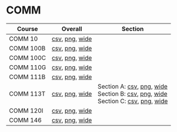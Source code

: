 # COMM

| Course | Overall | Section |
| ------ | ------- | ------- |
| COMM 10 | [csv](https://github.com/UCSD-Historical-Enrollment-Data/2024Summer2/blob/main/overall/COMM%2010.csv), [png](https://raw.githubusercontent.com/UCSD-Historical-Enrollment-Data/2024Summer2/main/plot_overall/COMM%2010.png), [wide](https://raw.githubusercontent.com/UCSD-Historical-Enrollment-Data/2024Summer2/main/plot_overall_wide/COMM%2010.png) |  |
| COMM 100B | [csv](https://github.com/UCSD-Historical-Enrollment-Data/2024Summer2/blob/main/overall/COMM%20100B.csv), [png](https://raw.githubusercontent.com/UCSD-Historical-Enrollment-Data/2024Summer2/main/plot_overall/COMM%20100B.png), [wide](https://raw.githubusercontent.com/UCSD-Historical-Enrollment-Data/2024Summer2/main/plot_overall_wide/COMM%20100B.png) |  |
| COMM 100C | [csv](https://github.com/UCSD-Historical-Enrollment-Data/2024Summer2/blob/main/overall/COMM%20100C.csv), [png](https://raw.githubusercontent.com/UCSD-Historical-Enrollment-Data/2024Summer2/main/plot_overall/COMM%20100C.png), [wide](https://raw.githubusercontent.com/UCSD-Historical-Enrollment-Data/2024Summer2/main/plot_overall_wide/COMM%20100C.png) |  |
| COMM 110G | [csv](https://github.com/UCSD-Historical-Enrollment-Data/2024Summer2/blob/main/overall/COMM%20110G.csv), [png](https://raw.githubusercontent.com/UCSD-Historical-Enrollment-Data/2024Summer2/main/plot_overall/COMM%20110G.png), [wide](https://raw.githubusercontent.com/UCSD-Historical-Enrollment-Data/2024Summer2/main/plot_overall_wide/COMM%20110G.png) |  |
| COMM 111B | [csv](https://github.com/UCSD-Historical-Enrollment-Data/2024Summer2/blob/main/overall/COMM%20111B.csv), [png](https://raw.githubusercontent.com/UCSD-Historical-Enrollment-Data/2024Summer2/main/plot_overall/COMM%20111B.png), [wide](https://raw.githubusercontent.com/UCSD-Historical-Enrollment-Data/2024Summer2/main/plot_overall_wide/COMM%20111B.png) |  |
| COMM 113T | [csv](https://github.com/UCSD-Historical-Enrollment-Data/2024Summer2/blob/main/overall/COMM%20113T.csv), [png](https://raw.githubusercontent.com/UCSD-Historical-Enrollment-Data/2024Summer2/main/plot_overall/COMM%20113T.png), [wide](https://raw.githubusercontent.com/UCSD-Historical-Enrollment-Data/2024Summer2/main/plot_overall_wide/COMM%20113T.png) | Section A: [csv](https://github.com/UCSD-Historical-Enrollment-Data/2024Summer2/blob/main/section/COMM%20113T_A.csv), [png](https://raw.githubusercontent.com/UCSD-Historical-Enrollment-Data/2024Summer2/main/plot_section/COMM%20113T_A.png), [wide](https://raw.githubusercontent.com/UCSD-Historical-Enrollment-Data/2024Summer2/main/plot_section_wide/COMM%20113T_A.png)<br>Section B: [csv](https://github.com/UCSD-Historical-Enrollment-Data/2024Summer2/blob/main/section/COMM%20113T_B.csv), [png](https://raw.githubusercontent.com/UCSD-Historical-Enrollment-Data/2024Summer2/main/plot_section/COMM%20113T_B.png), [wide](https://raw.githubusercontent.com/UCSD-Historical-Enrollment-Data/2024Summer2/main/plot_section_wide/COMM%20113T_B.png)<br>Section C: [csv](https://github.com/UCSD-Historical-Enrollment-Data/2024Summer2/blob/main/section/COMM%20113T_C.csv), [png](https://raw.githubusercontent.com/UCSD-Historical-Enrollment-Data/2024Summer2/main/plot_section/COMM%20113T_C.png), [wide](https://raw.githubusercontent.com/UCSD-Historical-Enrollment-Data/2024Summer2/main/plot_section_wide/COMM%20113T_C.png) |
| COMM 120I | [csv](https://github.com/UCSD-Historical-Enrollment-Data/2024Summer2/blob/main/overall/COMM%20120I.csv), [png](https://raw.githubusercontent.com/UCSD-Historical-Enrollment-Data/2024Summer2/main/plot_overall/COMM%20120I.png), [wide](https://raw.githubusercontent.com/UCSD-Historical-Enrollment-Data/2024Summer2/main/plot_overall_wide/COMM%20120I.png) |  |
| COMM 146 | [csv](https://github.com/UCSD-Historical-Enrollment-Data/2024Summer2/blob/main/overall/COMM%20146.csv), [png](https://raw.githubusercontent.com/UCSD-Historical-Enrollment-Data/2024Summer2/main/plot_overall/COMM%20146.png), [wide](https://raw.githubusercontent.com/UCSD-Historical-Enrollment-Data/2024Summer2/main/plot_overall_wide/COMM%20146.png) |  |
